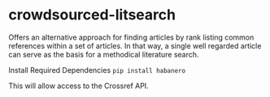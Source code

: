 # crowdsourced-litsearch
Offers an alternative approach for finding articles by rank listing common references within a set of articles. In that way, a single well regarded article can serve as the basis for a methodical literature search.

Install Required Dependencies
`pip install habanero`

This will allow access to the Crossref API. 
